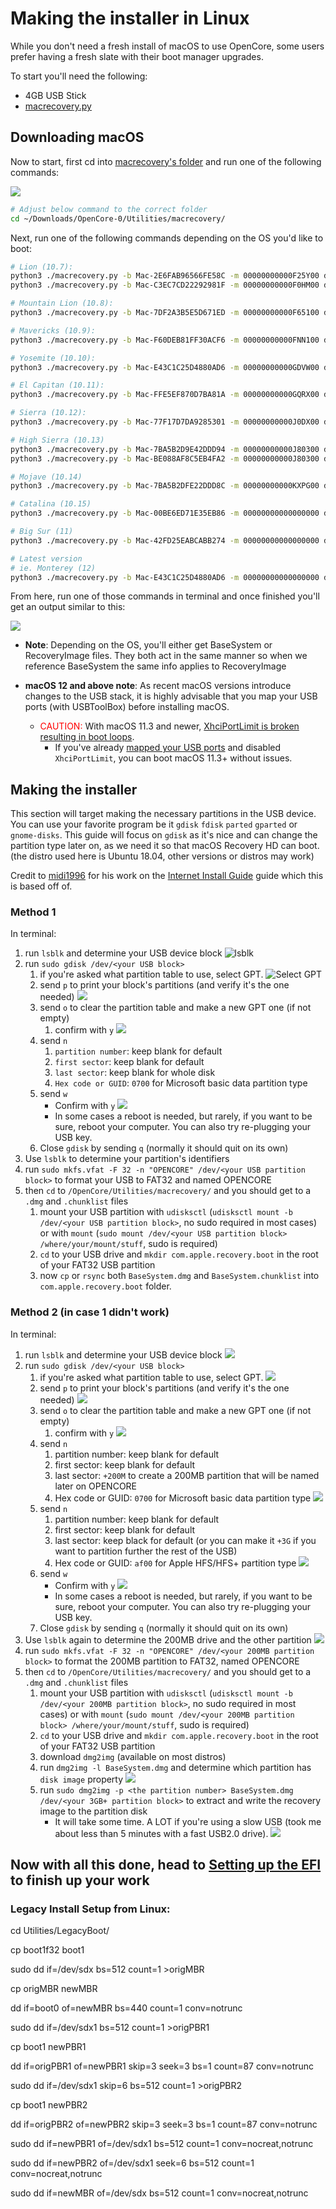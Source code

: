 # Making the installer in Linux

While you don't need a fresh install of macOS to use OpenCore, some users prefer having a fresh slate with their boot manager upgrades.

To start you'll need the following:

* 4GB USB Stick
* [macrecovery.py](https://github.com/acidanthera/OpenCorePkg/releases)
  
## Downloading macOS

Now to start, first cd into [macrecovery's folder](https://github.com/acidanthera/OpenCorePkg/releases) and run one of the following commands:

![](../images/installer-guide/legacy-mac-install-md/macrecovery.png)

```sh
# Adjust below command to the correct folder
cd ~/Downloads/OpenCore-0/Utilities/macrecovery/
```

Next, run one of the following commands depending on the OS you'd like to boot:

```sh
# Lion (10.7):
python3 ./macrecovery.py -b Mac-2E6FAB96566FE58C -m 00000000000F25Y00 download
python3 ./macrecovery.py -b Mac-C3EC7CD22292981F -m 00000000000F0HM00 download

# Mountain Lion (10.8):
python3 ./macrecovery.py -b Mac-7DF2A3B5E5D671ED -m 00000000000F65100 download

# Mavericks (10.9):
python3 ./macrecovery.py -b Mac-F60DEB81FF30ACF6 -m 00000000000FNN100 download

# Yosemite (10.10):
python3 ./macrecovery.py -b Mac-E43C1C25D4880AD6 -m 00000000000GDVW00 download

# El Capitan (10.11):
python3 ./macrecovery.py -b Mac-FFE5EF870D7BA81A -m 00000000000GQRX00 download

# Sierra (10.12):
python3 ./macrecovery.py -b Mac-77F17D7DA9285301 -m 00000000000J0DX00 download

# High Sierra (10.13)
python3 ./macrecovery.py -b Mac-7BA5B2D9E42DDD94 -m 00000000000J80300 download
python3 ./macrecovery.py -b Mac-BE088AF8C5EB4FA2 -m 00000000000J80300 download

# Mojave (10.14)
python3 ./macrecovery.py -b Mac-7BA5B2DFE22DDD8C -m 00000000000KXPG00 download

# Catalina (10.15)
python3 ./macrecovery.py -b Mac-00BE6ED71E35EB86 -m 00000000000000000 download

# Big Sur (11)
python3 ./macrecovery.py -b Mac-42FD25EABCABB274 -m 00000000000000000 download

# Latest version
# ie. Monterey (12)
python3 ./macrecovery.py -b Mac-E43C1C25D4880AD6 -m 00000000000000000 download
```

From here, run one of those commands in terminal and once finished you'll get an output similar to this:

![](../images/installer-guide/legacy-mac-install-md/download-done.png)

* **Note**: Depending on the OS, you'll either get BaseSystem or RecoveryImage files. They both act in the same manner so when we reference BaseSystem the same info applies to RecoveryImage

* **macOS 12 and above note**: As recent macOS versions introduce changes to the USB stack, it is highly advisable that you map your USB ports (with USBToolBox) before installing macOS.
  * <span style="color:red"> CAUTION: </span> With macOS 11.3 and newer, [XhciPortLimit is broken resulting in boot loops](https://github.com/dortania/bugtracker/issues/162).
    * If you've already [mapped your USB ports](https://dortania.github.io/OpenCore-Post-Install/usb/) and disabled `XhciPortLimit`, you can boot macOS 11.3+ without issues.

## Making the installer

This section will target making the necessary partitions in the USB device. You can use your favorite program be it `gdisk` `fdisk` `parted` `gparted` or `gnome-disks`. This guide will focus on `gdisk` as it's nice and can change the partition type later on, as we need it so that macOS Recovery HD can boot. (the distro used here is Ubuntu 18.04, other versions or distros may work)

Credit to [midi1996](https://github.com/midi1996) for his work on the [Internet Install Guide](https://midi1996.github.io/hackintosh-internet-install-gitbook/) guide which this is based off of.

### Method 1

In terminal:

1. run `lsblk` and determine your USB device block
  ![lsblk](../images/installer-guide/linux-install-md/unknown-5.png)
2. run `sudo gdisk /dev/<your USB block>`
   1. if you're asked what partition table to use, select GPT.
      ![Select GPT](../images/installer-guide/linux-install-md/unknown-6.png)
   2. send `p` to print your block's partitions \(and verify it's the one needed\)
      ![](../images/installer-guide/linux-install-md/unknown-13.png)
   3. send `o` to clear the partition table and make a new GPT one (if not empty)
      1. confirm with `y`
         ![](../images/installer-guide/linux-install-md/unknown-8.png)
   4. send `n`
      1. `partition number`: keep blank for default
      2. `first sector`: keep blank for default
      3. `last sector`: keep blank for whole disk
      4. `Hex code or GUID`: `0700` for Microsoft basic data partition type
   5. send `w`
      * Confirm with `y`
      ![](../images/installer-guide/linux-install-md/unknown-9.png)
      * In some cases a reboot is needed, but rarely, if you want to be sure, reboot your computer. You can also try re-plugging your USB key.
   6. Close `gdisk` by sending `q` (normally it should quit on its own)
3. Use `lsblk` to determine your partition's identifiers
4. run `sudo mkfs.vfat -F 32 -n "OPENCORE" /dev/<your USB partition block>` to format your USB to FAT32 and named OPENCORE
5. then `cd` to `/OpenCore/Utilities/macrecovery/` and you should get to a `.dmg` and `.chunklist` files
   1. mount your USB partition with `udisksctl` (`udisksctl mount -b /dev/<your USB partition block>`, no sudo required in most cases) or with `mount` (`sudo mount /dev/<your USB partition block> /where/your/mount/stuff`, sudo is required)
   2. `cd` to your USB drive and `mkdir com.apple.recovery.boot` in the root of your FAT32 USB partition
   3. now `cp` or `rsync` both `BaseSystem.dmg` and `BaseSystem.chunklist` into `com.apple.recovery.boot` folder.

### Method 2 (in case 1 didn't work)

In terminal:

1. run `lsblk` and determine your USB device block
   ![](../images/installer-guide/linux-install-md/unknown-11.png)
2. run `sudo gdisk /dev/<your USB block>`
   1. if you're asked what partition table to use, select GPT.
      ![](../images/installer-guide/linux-install-md/unknown-12.png)
   2. send `p` to print your block's partitions \(and verify it's the one needed\)
      ![](../images/installer-guide/linux-install-md/unknown-13.png)
   3. send `o` to clear the partition table and make a new GPT one (if not empty)
      1. confirm with `y`
         ![](../images/installer-guide/linux-install-md/unknown-14.png)
   4. send `n`
      1. partition number: keep blank for default
      2. first sector: keep blank for default
      3. last sector: `+200M` to create a 200MB partition that will be named later on OPENCORE
      4. Hex code or GUID: `0700` for Microsoft basic data partition type
      ![](../images/installer-guide/linux-install-md/unknown-15.png)
   5. send `n`
      1. partition number: keep blank for default
      2. first sector: keep blank for default
      3. last sector: keep black for default \(or you can make it `+3G` if you want to partition further the rest of the USB\)
      4. Hex code or GUID: `af00` for Apple HFS/HFS+ partition type
      ![](../images/installer-guide/linux-install-md/unknown-16.png)
   6. send `w`
      * Confirm with `y`
      ![](../images/installer-guide/linux-install-md/unknown-17.png)
      * In some cases a reboot is needed, but rarely, if you want to be sure, reboot your computer. You can also try re-plugging your USB key.
   7. Close `gdisk` by sending `q` (normally it should quit on its own)
3. Use `lsblk` again to determine the 200MB drive and the other partition
   ![](../images/installer-guide/linux-install-md/unknown-18.png)
4. run `sudo mkfs.vfat -F 32 -n "OPENCORE" /dev/<your 200MB partition block>` to format the 200MB partition to FAT32, named OPENCORE
5. then `cd` to `/OpenCore/Utilities/macrecovery/` and you should get to a `.dmg` and `.chunklist` files
   1. mount your USB partition with `udisksctl` (`udisksctl mount -b /dev/<your 200MB partition block>`, no sudo required in most cases) or with `mount` (`sudo mount /dev/<your 200MB partition block> /where/your/mount/stuff`, sudo is required)
   2. `cd` to your USB drive and `mkdir com.apple.recovery.boot` in the root of your FAT32 USB partition
   3. download `dmg2img` (available on most distros)
   4. run `dmg2img -l BaseSystem.dmg` and determine which partition has `disk image` property
      ![](../images/installer-guide/linux-install-md/unknown-20.png)
   5. run `sudo dmg2img -p <the partition number> BaseSystem.dmg /dev/<your 3GB+ partition block>` to extract and write the recovery image to the partition disk
      * It will take some time. A LOT if you're using a slow USB (took me about less than 5 minutes with a fast USB2.0 drive).
      ![](../images/installer-guide/linux-install-md/unknown-21.png)

## Now with all this done, head to [Setting up the EFI](./opencore-efi.md) to finish up your work

### Legacy Install Setup from Linux:

cd Utilities/LegacyBoot/

cp boot1f32 boot1

sudo dd if=/dev/sdx bs=512 count=1 >origMBR

cp origMBR newMBR

dd if=boot0 of=newMBR bs=440 count=1 conv=notrunc

sudo dd if=/dev/sdx1 bs=512 count=1 >origPBR1

cp boot1 newPBR1

dd if=origPBR1 of=newPBR1 skip=3 seek=3 bs=1 count=87 conv=notrunc

sudo dd if=/dev/sdx1 skip=6 bs=512 count=1 >origPBR2

cp boot1 newPBR2

dd if=origPBR2 of=newPBR2 skip=3 seek=3 bs=1 count=87 conv=notrunc

sudo dd if=newPBR1 of=/dev/sdx1 bs=512 count=1 conv=nocreat,notrunc

sudo dd if=newPBR2 of=/dev/sdx1 seek=6 bs=512 count=1 conv=nocreat,notrunc

sudo dd if=newMBR of=/dev/sdx bs=512 count=1 conv=nocreat,notrunc
